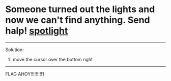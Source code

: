 Someone turned out the lights and now we can't find anything. Send halp! [spotlight](http://spotlight.vuln.icec.tf/)
===
---
Solution:
1. move the cursor over the bottom right

---
FLAG AHOY!!!!!!!!!1
